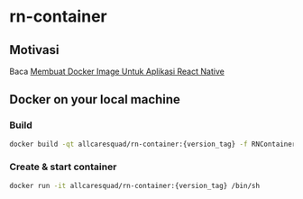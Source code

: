 # rn-container

## Motivasi
Baca [Membuat Docker Image Untuk Aplikasi React Native](https://lanjutkoding.com/membuat-docker-image-untuk-aplikasi-react-native)

## Docker on your local machine
### Build
```bash
docker build -qt allcaresquad/rn-container:{version_tag} -f RNContainer/Dockerfile .
```

### Create & start container
```bash
docker run -it allcaresquad/rn-container:{version_tag} /bin/sh
```

